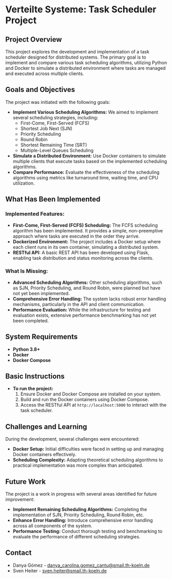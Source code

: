 # Verteilte Systeme: Task Scheduler Project

## Project Overview

This project explores the development and implementation of a task scheduler designed for distributed systems. The primary goal is to implement and compare various task scheduling algorithms, utilizing Python and Docker to simulate a distributed environment where tasks are managed and executed across multiple clients.

## Goals and Objectives

The project was initiated with the following goals:
- **Implement Various Scheduling Algorithms:** We aimed to implement several scheduling strategies, including:
  - First-Come, First-Served (FCFS)
  - Shortest Job Next (SJN)
  - Priority Scheduling
  - Round Robin
  - Shortest Remaining Time (SRT)
  - Multiple-Level Queues Scheduling
- **Simulate a Distributed Environment:** Use Docker containers to simulate multiple clients that execute tasks based on the implemented scheduling algorithms.
- **Compare Performance:** Evaluate the effectiveness of the scheduling algorithms using metrics like turnaround time, waiting time, and CPU utilization.

## What Has Been Implemented

### Implemented Features:
- **First-Come, First-Served (FCFS) Scheduling:** The FCFS scheduling algorithm has been implemented. It provides a simple, non-preemptive approach where tasks are executed in the order they arrive.
- **Dockerized Environment:** The project includes a Docker setup where each client runs in its own container, simulating a distributed system.
- **RESTful API:** A basic REST API has been developed using Flask, enabling task distribution and status monitoring across the clients.

### What Is Missing:
- **Advanced Scheduling Algorithms:** Other scheduling algorithms, such as SJN, Priority Scheduling, and Round Robin, were planned but have not yet been implemented.
- **Comprehensive Error Handling:** The system lacks robust error handling mechanisms, particularly in the API and client communication.
- **Performance Evaluation:** While the infrastructure for testing and evaluation exists, extensive performance benchmarking has not yet been completed.

## System Requirements

- **Python 3.8+**
- **Docker**
- **Docker Compose**

## Basic Instructions

- **To run the project:**
  1. Ensure Docker and Docker Compose are installed on your system.
  2. Build and run the Docker containers using Docker Compose.
  3. Access the RESTful API at `http://localhost:5000` to interact with the task scheduler.

## Challenges and Learning

During the development, several challenges were encountered:
- **Docker Setup:** Initial difficulties were faced in setting up and managing Docker containers effectively.
- **Scheduling Complexity:** Adapting theoretical scheduling algorithms to practical implementation was more complex than anticipated.

## Future Work

The project is a work in progress with several areas identified for future improvement:
- **Implement Remaining Scheduling Algorithms:** Completing the implementation of SJN, Priority Scheduling, Round Robin, etc.
- **Enhance Error Handling:** Introduce comprehensive error handling across all components of the system.
- **Performance Testing:** Conduct thorough testing and benchmarking to evaluate the performance of different scheduling strategies.

## Contact

- Danya Gómez - [danya_carolina.gomez_cantu@smail.th-koeln.de](mailto:danya_carolina.gomez_cantu@smail.th-koeln.de)
- Sven Heiter - [sven.heiter@smail.th-koeln.de](mailto:sven.heiter@smail.th-koeln.de)
